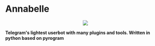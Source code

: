 # Annabelle

<center><img src="https://telegra.ph/file/7ff02836ac6fd1a5e3bd2.jpg"></center>


<b>Telegram's lightest userbot with many plugins and tools.
Written in python based on pyrogram</b>
